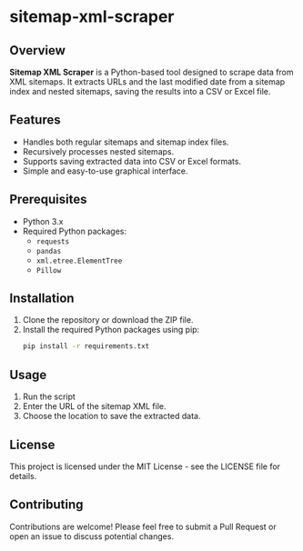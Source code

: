 # sitemap-xml-scraper

## Overview

**Sitemap XML Scraper** is a Python-based tool designed to scrape data from XML sitemaps. It extracts URLs and the last modified date from a sitemap index and nested sitemaps, saving the results into a CSV or Excel file.

## Features

- Handles both regular sitemaps and sitemap index files.
- Recursively processes nested sitemaps.
- Supports saving extracted data into CSV or Excel formats.
- Simple and easy-to-use graphical interface.

## Prerequisites

- Python 3.x
- Required Python packages:
  - `requests`
  - `pandas`
  - `xml.etree.ElementTree`
  - `Pillow`

## Installation

1. Clone the repository or download the ZIP file.
2. Install the required Python packages using pip:
   ```bash
   pip install -r requirements.txt
   
## Usage
1. Run the script
2. Enter the URL of the sitemap XML file.
3. Choose the location to save the extracted data.

## License
This project is licensed under the MIT License - see the LICENSE file for details.

## Contributing
Contributions are welcome! Please feel free to submit a Pull Request or open an issue to discuss potential changes.
